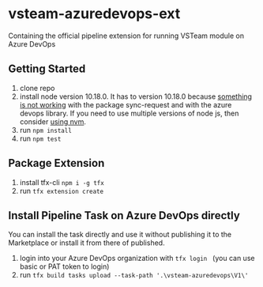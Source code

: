 # vsteam-azuredevops-ext
Containing the official pipeline extension for running VSTeam module on Azure DevOps

## Getting Started

1. clone repo
2. install node version 10.18.0. It has to version 10.18.0 because [something is not working](https://github.com/MicrosoftDocs/azure-devops-docs/issues/8411) with the package sync-request and with the azure devops library. If you need to use multiple versions of node js, then consider [using nvm](https://github.com/nvm-sh/nvm).
3. run `npm install`
4. run `npm test`

## Package Extension

1. install tfx-cli `npm i -g tfx`
2. run `tfx extension create`

## Install Pipeline Task on Azure DevOps directly

You can install the task directly and use it without publishing it to the Marketplace or install it from there of published.

1. login into your Azure DevOps organization with `tfx login ` (you can use basic or PAT token to login)
2. run `tfx build tasks upload --task-path '.\vsteam-azuredevops\V1\'`
